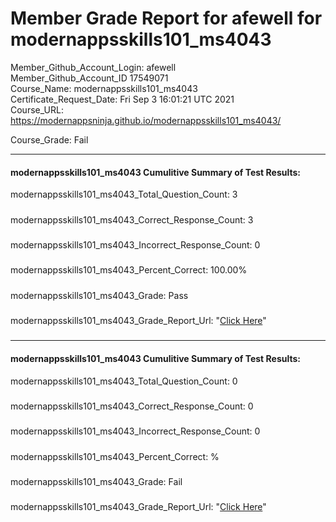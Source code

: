 # Member Grade Report for afewell for modernappsskills101_ms4043  
   
Member_Github_Account_Login: afewell  
Member_Github_Account_ID 17549071  
Course_Name: modernappsskills101_ms4043  
Certificate_Request_Date: Fri Sep  3 16:01:21 UTC 2021  
Course_URL: https://modernappsninja.github.io/modernappsskills101_ms4043/  
   
Course_Grade: Fail
   
---  
#### modernappsskills101_ms4043 Cumulitive Summary of Test Results:  
modernappsskills101_ms4043_Total_Question_Count: 3
#####  
modernappsskills101_ms4043_Correct_Response_Count: 3
#####  
modernappsskills101_ms4043_Incorrect_Response_Count: 0
#####  
modernappsskills101_ms4043_Percent_Correct: 100.00%
#####  
modernappsskills101_ms4043_Grade: Pass
#####  
modernappsskills101_ms4043_Grade_Report_Url: "[Click Here](https://github.com/modernappsninjas/afewell/blob/main/static/userdata/courses/modernappsskills101_ms4043/grade_report.pr186.modernappsskills101_ms4043.md)"
#####  
#####  
---  
#### modernappsskills101_ms4043 Cumulitive Summary of Test Results:  
modernappsskills101_ms4043_Total_Question_Count: 0  
#####  
modernappsskills101_ms4043_Correct_Response_Count: 0  
#####  
modernappsskills101_ms4043_Incorrect_Response_Count: 0 
#####  
modernappsskills101_ms4043_Percent_Correct: %  
#####  
modernappsskills101_ms4043_Grade: Fail  
#####  
modernappsskills101_ms4043_Grade_Report_Url: "[Click Here](https://github.com/modernappsninjas/afewell/blob/main/static/userdata/courses/modernappsskills101_ms4043/grade_report.pr188.modernappsskills101_ms4043.md)"
#####  
